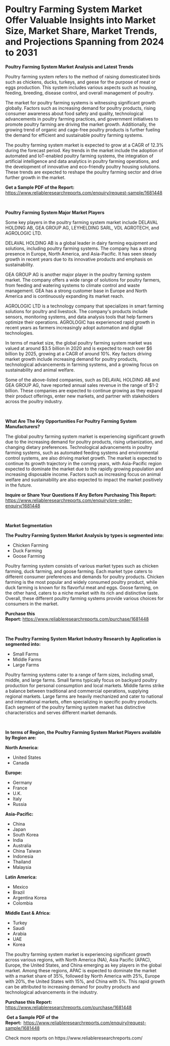 <p><h1>Poultry Farming System Market Offer Valuable Insights into Market Size, Market Share, Market Trends, and Projections Spanning from 2024 to 2031</h1></p><p><strong>Poultry Farming System Market Analysis and Latest Trends</strong></p>
<p><p>Poultry farming system refers to the method of raising domesticated birds such as chickens, ducks, turkeys, and geese for the purpose of meat or eggs production. This system includes various aspects such as housing, feeding, breeding, disease control, and overall management of poultry.</p><p>The market for poultry farming systems is witnessing significant growth globally. Factors such as increasing demand for poultry products, rising consumer awareness about food safety and quality, technological advancements in poultry farming practices, and government initiatives to promote poultry farming are driving the market growth. Additionally, the growing trend of organic and cage-free poultry products is further fueling the demand for efficient and sustainable poultry farming systems.</p><p>The poultry farming system market is expected to grow at a CAGR of 12.3% during the forecast period. Key trends in the market include the adoption of automated and IoT-enabled poultry farming systems, the integration of artificial intelligence and data analytics in poultry farming operations, and the development of innovative and eco-friendly poultry housing solutions. These trends are expected to reshape the poultry farming sector and drive further growth in the market.</p></p>
<p><strong>Get a Sample PDF of the Report:&nbsp;</strong> <a href="https://www.reliableresearchreports.com/enquiry/request-sample/1681448">https://www.reliableresearchreports.com/enquiry/request-sample/1681448</a></p>
<p>&nbsp;</p>
<p><strong>Poultry Farming System Major Market Players</strong></p>
<p><p>Some key players in the poultry farming system market include DELAVAL HOLDING AB, GEA GROUP AG, LEYHELDING SARL, VDL AGROTECH, and AGROLOGIC LTD.</p><p>DELAVAL HOLDING AB is a global leader in dairy farming equipment and solutions, including poultry farming systems. The company has a strong presence in Europe, North America, and Asia-Pacific. It has seen steady growth in recent years due to its innovative products and emphasis on sustainability.</p><p>GEA GROUP AG is another major player in the poultry farming system market. The company offers a wide range of solutions for poultry farmers, from feeding and watering systems to climate control and waste management. GEA has a strong customer base in Europe and North America and is continuously expanding its market reach.</p><p>AGROLOGIC LTD is a technology company that specializes in smart farming solutions for poultry and livestock. The company's products include sensors, monitoring systems, and data analysis tools that help farmers optimize their operations. AGROLOGIC has experienced rapid growth in recent years as farmers increasingly adopt automation and digital technologies.</p><p>In terms of market size, the global poultry farming system market was valued at around $3.5 billion in 2020 and is expected to reach over $6 billion by 2025, growing at a CAGR of around 10%. Key factors driving market growth include increasing demand for poultry products, technological advancements in farming systems, and a growing focus on sustainability and animal welfare.</p><p>Some of the above-listed companies, such as DELAVAL HOLDING AB and GEA GROUP AG, have reported annual sales revenue in the range of $1-2 billion. These companies are expected to continue growing as they expand their product offerings, enter new markets, and partner with stakeholders across the poultry industry.</p></p>
<p>&nbsp;</p>
<p><strong>What Are The Key Opportunities For Poultry Farming System Manufacturers?</strong></p>
<p><p>The global poultry farming system market is experiencing significant growth due to the increasing demand for poultry products, rising urbanization, and changing dietary preferences. Technological advancements in poultry farming systems, such as automated feeding systems and environmental control systems, are also driving market growth. The market is expected to continue its growth trajectory in the coming years, with Asia-Pacific region expected to dominate the market due to the rapidly growing population and increasing disposable income. Factors such as increasing focus on animal welfare and sustainability are also expected to impact the market positively in the future.</p></p>
<p><strong>Inquire or Share Your Questions If Any Before Purchasing This Report:</strong> <a href="https://www.reliableresearchreports.com/enquiry/pre-order-enquiry/1681448">https://www.reliableresearchreports.com/enquiry/pre-order-enquiry/1681448</a></p>
<p>&nbsp;</p>
<p><strong>Market Segmentation</strong></p>
<p><strong>The Poultry Farming System Market Analysis by types is segmented into:</strong></p>
<p><ul><li>Chicken Farming</li><li>Duck Farming</li><li>Goose Farming</li></ul></p>
<p><p>Poultry farming system consists of various market types such as chicken farming, duck farming, and goose farming. Each market type caters to different consumer preferences and demands for poultry products. Chicken farming is the most popular and widely consumed poultry product, while duck farming is known for its flavorful meat and eggs. Goose farming, on the other hand, caters to a niche market with its rich and distinctive taste. Overall, these different poultry farming systems provide various choices for consumers in the market.</p></p>
<p><strong>Purchase this Report:&nbsp;</strong><a href="https://www.reliableresearchreports.com/purchase/1681448">https://www.reliableresearchreports.com/purchase/1681448</a></p>
<p>&nbsp;</p>
<p><strong>The Poultry Farming System Market Industry Research by Application is segmented into:</strong></p>
<p><ul><li>Small Farms</li><li>Middle Farms</li><li>Large Farms</li></ul></p>
<p><p>Poultry farming systems cater to a range of farm sizes, including small, middle, and large farms. Small farms typically focus on backyard poultry production for personal consumption and local markets. Middle farms strike a balance between traditional and commercial operations, supplying regional markets. Large farms are heavily mechanized and cater to national and international markets, often specializing in specific poultry products. Each segment of the poultry farming system market has distinctive characteristics and serves different market demands.</p></p>
<p>&nbsp;</p>
<p><strong>In terms of Region, the Poultry Farming System Market Players available by Region are:</strong></p>
<p>
    <p> <strong> North America: </strong>
        <ul>
            <li>United States</li>
            <li>Canada</li>
        </ul>
        </p> 
    <p> <strong> Europe: </strong>
        <ul>
            <li>Germany</li>
            <li>France</li>
            <li>U.K.</li>
            <li>Italy</li>
            <li>Russia</li>
        </ul>
        </p> 
    <p> <strong> Asia-Pacific: </strong>
        <ul>
            <li>China</li>
            <li>Japan</li>
            <li>South Korea</li>
            <li>India</li>
            <li>Australia</li>
            <li>China Taiwan</li>
            <li>Indonesia</li>
            <li>Thailand</li>
            <li>Malaysia</li>
        </ul>
        </p> 
    <p> <strong> Latin America: </strong>
        <ul>
            <li>Mexico</li>
            <li>Brazil</li>
            <li>Argentina Korea</li>
            <li>Colombia</li>
        </ul>
        </p> 
    <p> <strong> Middle East & Africa: </strong>
        <ul>
            <li>Turkey</li>
            <li>Saudi</li>
            <li>Arabia</li>
            <li>UAE</li>
            <li>Korea</li>
        </ul>
    </p>
    </p>
<p><p>The poultry farming system market is experiencing significant growth across various regions, with North America (NA), Asia Pacific (APAC), Europe, the United States, and China emerging as key players in the global market. Among these regions, APAC is expected to dominate the market with a market share of 35%, followed by North America with 25%, Europe with 20%, the United States with 15%, and China with 5%. This rapid growth can be attributed to increasing demand for poultry products and technological advancements in the industry.</p></p>
<p><strong>Purchase this Report: </strong><a href="https://www.reliableresearchreports.com/purchase/1681448">https://www.reliableresearchreports.com/purchase/1681448</a></p>
<p>&nbsp;<strong>Get a Sample PDF of the Report:&nbsp;&nbsp;</strong><a href="https://www.reliableresearchreports.com/enquiry/request-sample/1681448">https://www.reliableresearchreports.com/enquiry/request-sample/1681448</a></p>
<p><strong></strong></p>
<p>Check more reports on https://www.reliableresearchreports.com/</p>